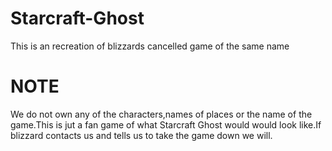 # Starcraft-Ghost
This is an recreation of blizzards cancelled game of the same name

# NOTE
We do not own any of the characters,names of places or the name of the game.This is jut a fan game of what Starcraft Ghost would would look like.If blizzard contacts us and tells us to take the game down we will. 
